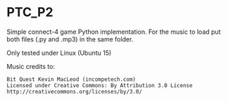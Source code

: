 # PTC_P2

Simple connect-4 game Python implementation. For the music to load put both files (.py and .mp3) in the same folder.

Only tested under Linux (Ubuntu 15)

Music credits to:

	Bit Quest Kevin MacLeod (incompetech.com)
	Licensed under Creative Commons: By Attribution 3.0 License
	http://creativecommons.org/licenses/by/3.0/

	
